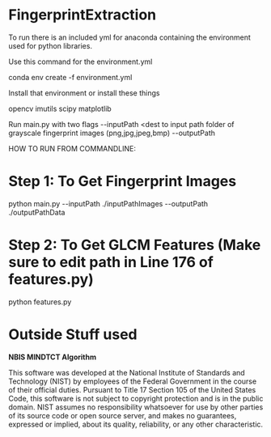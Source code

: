 # FingerprintExtraction
To run there is an included yml for anaconda containing the environment used for python libraries.

Use this command for the environment.yml

conda env create -f environment.yml

Install that environment or install these things

opencv
imutils
scipy
matplotlib

Run main.py with two flags
--inputPath <dest to input path folder of grayscale fingerprint images (png,jpg,jpeg,bmp)
--outputPath <dest to output path for all extracted info>

HOW TO RUN FROM COMMANDLINE:
# Step 1: To Get Fingerprint Images
python main.py --inputPath ./inputPathImages --outputPath ./outputPathData

# Step 2: To Get GLCM Features (Make sure to edit path in Line 176 of features.py)
python features.py

# Outside Stuff used
<b>NBIS MINDTCT Algorithm</b>

This software was developed at the National Institute of Standards and Technology (NIST) by employees of the Federal Government in the course of their official duties. Pursuant to Title 17 Section 105 of the United States Code, this software is not subject to copyright protection and is in the public domain. NIST assumes no responsibility whatsoever for use by other parties of its source code or open source server, and makes no guarantees, expressed or implied, about its quality, reliability, or any other characteristic.
